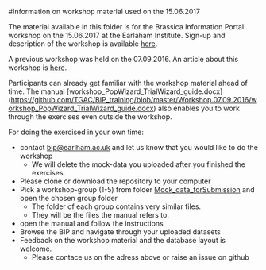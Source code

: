 #Information on workshop material used on the 15.06.2017

The material available in this folder is for the Brassica Information Portal workshop on the 15.06.2017 at the Earlaham Institute. Sign-up and description of the workshop is available [here](http://www.earlham.ac.uk/brassica-information-portal-workshop).


A previous workshop was held on the 07.09.2016. An article about this workshop is  [here](http://www.earlham.ac.uk/first-brassica-data-training-ei).

Participants can already get familiar with the workshop material ahead of time.
The manual [workshop_PopWizard_TrialWizard_guide.docx] (https://github.com/TGAC/BIP_training/blob/master/Workshop.07.09.2016/workshop_PopWizard_TrialWizard_guide.docx)
also enables you to work through the exercises even outside the workshop.

For doing the exercised in your own time:
* contact <a href="mailto:bip@earlham.ac.uk">bip@earlham.ac.uk</a> and let us know that you would like to do the workshop
  * We will delete the mock-data you uploaded after you finished the exercises.
* Please clone or download the repository to your computer
* Pick a workshop-group (1-5) from folder [Mock_data_forSubmission](https://github.com/TGAC/BIP_training/tree/master/Workshop.15.06.2017/Mock_data_forSubmission) and open the chosen group folder
  * The folder of each group contains very similar files.
  * They will be the files the manual refers to.
* open the manual and follow the instructions
* Browse the BIP and navigate through your uploaded datasets
* Feedback on the workshop material and the database layout is welcome.
  * Please contace us on the adress above or raise an issue on github
